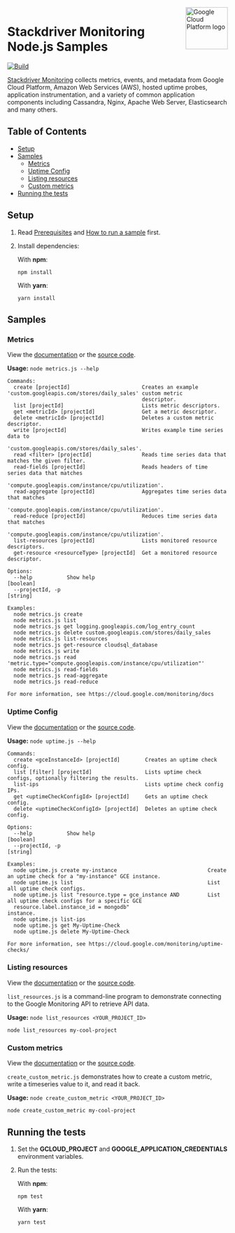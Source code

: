 <img src="https://avatars2.githubusercontent.com/u/2810941?v=3&s=96" alt="Google Cloud Platform logo" title="Google Cloud Platform" align="right" height="96" width="96"/>

# Stackdriver Monitoring Node.js Samples

[![Build](https://storage.googleapis.com/cloud-docs-samples-badges/GoogleCloudPlatform/nodejs-docs-samples/nodejs-docs-samples-monitoring.svg)]()

[Stackdriver Monitoring](https://cloud.google.com/monitoring/docs) collects metrics, events, and metadata from Google Cloud Platform, Amazon Web Services (AWS), hosted uptime probes, application instrumentation, and a variety of common application components including Cassandra, Nginx, Apache Web Server, Elasticsearch and many others.

## Table of Contents

* [Setup](#setup)
* [Samples](#samples)
  * [Metrics](#metrics)
  * [Uptime Config](#uptime-config)
  * [Listing resources](#listing-resources)
  * [Custom metrics](#custom-metrics)
* [Running the tests](#running-the-tests)

## Setup

1.  Read [Prerequisites][prereq] and [How to run a sample][run] first.
1.  Install dependencies:

    With **npm**:

        npm install

    With **yarn**:

        yarn install

[prereq]: ../README.md#prerequisites
[run]: ../README.md#how-to-run-a-sample

## Samples

### Metrics

View the [documentation][metrics_0_docs] or the [source code][metrics_0_code].

__Usage:__ `node metrics.js --help`

```
Commands:
  create [projectId]                       Creates an example 'custom.googleapis.com/stores/daily_sales' custom metric
                                           descriptor.
  list [projectId]                         Lists metric descriptors.
  get <metricId> [projectId]               Get a metric descriptor.
  delete <metricId> [projectId]            Deletes a custom metric descriptor.
  write [projectId]                        Writes example time series data to
                                           'custom.googleapis.com/stores/daily_sales'.
  read <filter> [projectId]                Reads time series data that matches the given filter.
  read-fields [projectId]                  Reads headers of time series data that matches
                                           'compute.googleapis.com/instance/cpu/utilization'.
  read-aggregate [projectId]               Aggregates time series data that matches
                                           'compute.googleapis.com/instance/cpu/utilization'.
  read-reduce [projectId]                  Reduces time series data that matches
                                           'compute.googleapis.com/instance/cpu/utilization'.
  list-resources [projectId]               Lists monitored resource descriptors.
  get-resource <resourceType> [projectId]  Get a monitored resource descriptor.

Options:
  --help           Show help                                                                                   [boolean]
  --projectId, -p                                                                                               [string]

Examples:
  node metrics.js create
  node metrics.js list
  node metrics.js get logging.googleapis.com/log_entry_count
  node metrics.js delete custom.googleapis.com/stores/daily_sales
  node metrics.js list-resources
  node metrics.js get-resource cloudsql_database
  node metrics.js write
  node metrics.js read 'metric.type="compute.googleapis.com/instance/cpu/utilization"'
  node metrics.js read-fields
  node metrics.js read-aggregate
  node metrics.js read-reduce

For more information, see https://cloud.google.com/monitoring/docs
```

[metrics_0_docs]: https://cloud.google.com/monitoring/docs
[metrics_0_code]: metrics.js

### Uptime Config

View the [documentation][uptime_1_docs] or the [source code][uptime_1_code].

__Usage:__ `node uptime.js --help`

```
Commands:
  create <gceInstanceId> [projectId]        Creates an uptime check config.
  list [filter] [projectId]                 Lists uptime check configs, optionally filtering the results.
  list-ips                                  Lists uptime check config IPs.
  get <uptimeCheckConfigId> [projectId]     Gets an uptime check config.
  delete <uptimeCheckConfigId> [projectId]  Deletes an uptime check config.

Options:
  --help           Show help                                                                                   [boolean]
  --projectId, -p                                                                                               [string]

Examples:
  node uptime.js create my-instance                             Create an uptime check for a "my-instance" GCE instance.
  node uptime.js list                                           List all uptime check configs.
  node uptime.js list "resource.type = gce_instance AND         List all uptime check configs for a specific GCE
  resource.label.instance_id = mongodb"                         instance.
  node uptime.js list-ips
  node uptime.js get My-Uptime-Check
  node uptime.js delete My-Uptime-Check

For more information, see https://cloud.google.com/monitoring/uptime-checks/
```

[uptime_1_docs]: https://cloud.google.com/monitoring/docs
[uptime_1_code]: uptime.js

### Listing resources

View the [documentation][list_2_docs] or the [source code][list_2_code].

`list_resources.js` is a command-line program to demonstrate connecting to the
Google Monitoring API to retrieve API data.

__Usage:__ `node list_resources <YOUR_PROJECT_ID>`

```
node list_resources my-cool-project
```

[list_2_docs]: https://cloud.google.com/monitoring/demos/#hello-world
[list_2_code]: list_resources.js

### Custom metrics

View the [documentation][metrics_3_docs] or the [source code][metrics_3_code].

`create_custom_metric.js` demonstrates how to create a custom metric, write a
timeseries value to it, and read it back.

__Usage:__ `node create_custom_metric <YOUR_PROJECT_ID>`

```
node create_custom_metric my-cool-project
```

[metrics_3_docs]: https://cloud.google.com/monitoring/demos/#custom_metrics
[metrics_3_code]: create_custom_metric.js

## Running the tests

1.  Set the **GCLOUD_PROJECT** and **GOOGLE_APPLICATION_CREDENTIALS** environment variables.

1.  Run the tests:

    With **npm**:

        npm test

    With **yarn**:

        yarn test
